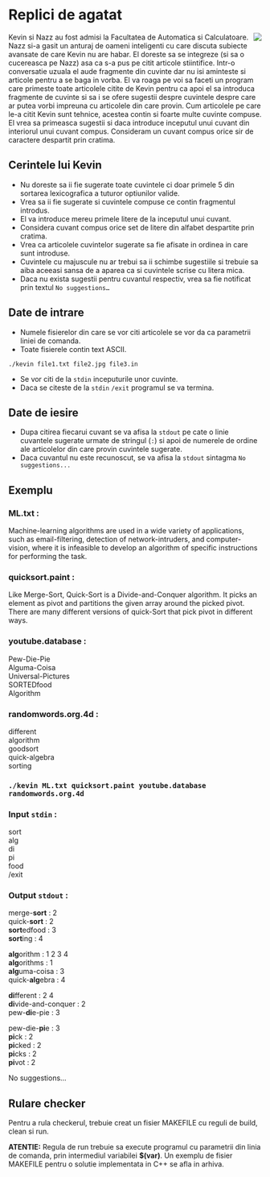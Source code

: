 # Replici de agatat
<img align="right" src="https://t00.deviantart.net/9IdCsNFyehXAeUgfS9PsBatjy6k=/fit-in/700x350/filters:fixed_height(100,100):origin()/pre00/5bc8/th/pre/f/2017/107/c/6/kevin_is_bored_by_sbolton123-daydh6a.png">
Kevin si Nazz au fost admisi la Facultatea de Automatica si Calculatoare. Nazz si-a gasit un anturaj de oameni inteligenti cu
care discuta subiecte avansate de care Kevin nu are habar. El doreste sa se integreze (si sa o cucereasca pe Nazz) asa ca s-a
pus pe citit articole stiintifice. Intr-o conversatie uzuala el aude fragmente din cuvinte dar nu isi aminteste si articole pentru a se baga in vorba. El va roaga pe voi sa faceti un program care primeste toate articolele citite de Kevin pentru ca
apoi el sa introduca fragmente de cuvinte si sa i se ofere sugestii despre cuvintele despre care ar putea vorbi impreuna cu
articolele din care provin.
Cum articolele pe care le-a citit Kevin sunt tehnice, acestea contin si foarte multe cuvinte compuse. El vrea sa primeasca
sugestii si daca introduce inceputul unui cuvant din interiorul unui cuvant compus. Consideram un cuvant compus orice sir de caractere
despartit prin cratima.

## Cerintele lui Kevin
  * Nu doreste sa ii fie sugerate toate cuvintele ci doar primele 5 din sortarea lexicografica a tuturor optiunilor valide.
  * Vrea sa ii fie sugerate si cuvintele compuse ce contin fragmentul introdus.
  * El va introduce mereu primele litere de la inceputul unui cuvant.
  * Considera cuvant compus orice set de litere din alfabet despartite prin cratima.
  * Vrea ca articolele cuvintelor sugerate sa fie afisate in ordinea in care sunt introduse.
  * Cuvintele cu majuscule nu ar trebui sa ii schimbe sugestiile si trebuie sa aiba aceeasi sansa de a aparea ca si cuvintele scrise cu litera mica.
  * Daca nu exista sugestii pentru cuvantul respectiv, vrea sa fie notificat prin textul `No suggestions…`

## Date de intrare
  * Numele fisierelor din care se vor citi articolele se vor da ca parametrii liniei de comanda.
  * Toate fisierele contin text ASCII.
  ```
  ./kevin file1.txt file2.jpg file3.in
  ```
  * Se vor citi de la `stdin` inceputurile unor cuvinte.
  * Daca se citeste de la `stdin` `/exit` programul se va termina.
  
## Date de iesire
  * Dupa citirea fiecarui cuvant se va afisa la `stdout` pe cate o linie cuvantele sugerate urmate de stringul (` : `) si apoi de numerele de ordine ale articolelor din care provin cuvintele sugerate.
  * Daca cuvantul nu este recunoscut, se va afisa la `stdout` sintagma `No suggestions...`
  
## Exemplu
### __ML.txt__ :
Machine-learning algorithms are used in a wide variety of applications, such as email-filtering, detection of network-intruders, and computer-vision, where it is infeasible to develop an algorithm of specific instructions for performing the task.

### __quicksort.paint__ : 
Like Merge-Sort, Quick-Sort is a Divide-and-Conquer algorithm. It picks an element as pivot and partitions the given array around the picked pivot. There are many different versions of quick-Sort that pick pivot in different ways.

### __youtube.database__ :
Pew-Die-Pie  
Alguma-Coisa  
Universal-Pictures  
SORTEDfood  
Algorithm  

### __randomwords.org.4d__ :
different  
algorithm  
goodsort  
quick-algebra  
sorting  

### `./kevin ML.txt quicksort.paint youtube.database randomwords.org.4d`
### __Input `stdin`__ :
sort  
alg  
di  
pi  
food  
/exit  

### __Output `stdout`__ :
merge-**sort** : 2  
quick-**sort** : 2  
**sort**edfood : 3  
**sort**ing : 4  

**alg**orithm : 1 2 3 4  
**alg**orithms : 1  
**alg**uma-coisa : 3  
quick-**alg**ebra : 4  

**di**fferent : 2 4  
**di**vide-and-conquer : 2  
pew-**di**e-pie : 3  
  
pew-die-**pi**e : 3  
**pi**ck : 2  
**pi**cked : 2  
**pi**cks : 2  
**pi**vot : 2    
  
No suggestions...

## Rulare checker
Pentru a rula checkerul, trebuie creat un fisier MAKEFILE cu reguli de build, clean si run.  
  
  **ATENTIE:** Regula de run trebuie sa execute programul cu parametrii din linia de comanda,
  prin intermediul variabilei **$(var)**. Un exemplu de fisier MAKEFILE pentru o solutie implementata
  in C++ se afla in arhiva.





